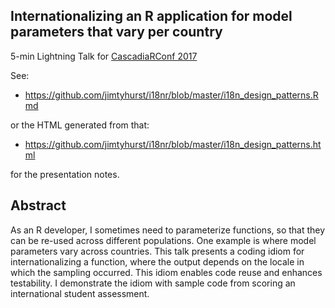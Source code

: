 ## Internationalizing an R application for model parameters that vary per country
5-min Lightning Talk for [CascadiaRConf 2017](https://cascadiarconf.com/)

See:

* https://github.com/jimtyhurst/i18nr/blob/master/i18n_design_patterns.Rmd

or the HTML generated from that:

* https://github.com/jimtyhurst/i18nr/blob/master/i18n_design_patterns.html

for the presentation notes.

## Abstract

As an R developer, I sometimes need to parameterize functions, so that they can be re-used across different populations. One example is where model parameters vary across countries. This talk presents a coding idiom for internationalizing a function, where the output depends on the locale in which the sampling occurred. This idiom enables code reuse and enhances testability. I demonstrate the idiom with sample code from scoring an international student assessment.
